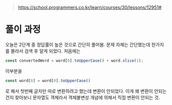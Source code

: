 > https://school.programmers.co.kr/learn/courses/30/lessons/12951#

# 풀이 과정
오늘은 2단계 중 정답률이 높은 것으로 간단히 풀어봄.
문제 자체는 간단했는데 한가지를 몰라서 검색 후 알게 되었다.
처음에는
```js
const convertedWord = word[0].toUpperCase() + word.slice(1);
```
이부분을
```js
const word[0] = word[0].toUpperCase()
```
로 해서 첫번째 글자만 따로 변환하려고 했는데 변환이 안되었다.
이게 왜 변환이 안되는 건지 찾아보니
문자열도 객체라서 객체불변성 개념에 의해서 직접 변환이 안되는 것.